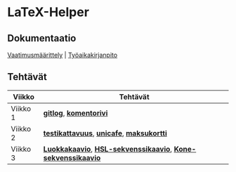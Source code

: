 # LaTeX-Helper 
## Dokumentaatio
[Vaatimusmäärittely](https://github.com/alekmus/LATEX-Helper/blob/master/dokumentointi/Vaatimusm%C3%A4%C3%A4rittely.md) |    [Työaikakirjanpito](https://github.com/alekmus/LATEX-Helper/blob/master/dokumentointi/ty%C3%B6aikakirjanpito.md) 
## Tehtävät

|Viikko|Tehtävät|
|------|--------|
|Viikko 1| [**gitlog**](https://github.com/alekmus/OT-harjoitustyo/blob/master/laskarit/viikko1/gitlog.txt), [**komentorivi**](https://github.com/alekmus/OT-harjoitustyo/blob/master/laskarit/viikko1/komentorivi.txt)|
|Viikko 2| [**testikattavuus**](https://github.com/alekmus/LATEX-Helper/blob/master/laskarit/viikko2/Unicafeen%20testikattavuus.png), [**unicafe**](https://github.com/alekmus/LATEX-Helper/tree/master/laskarit/viikko2/Unicafe), [**maksukortti**](https://github.com/alekmus/LATEX-Helper/tree/master/laskarit/viikko2/Maksukortti)|
|Viikko 3| [**Luokkakaavio**](https://github.com/alekmus/LATEX-Helper/blob/master/laskarit/viikko3/luokkakaavio.jpg), [**HSL-sekvenssikaavio**](https://github.com/alekmus/LATEX-Helper/blob/master/laskarit/viikko3/HSL%20sekvenssikaavio.png), [**Kone-sekvenssikaavio**](https://github.com/alekmus/LATEX-Helper/blob/master/laskarit/viikko3/Sekvenssikaavio%20machine.png)|
